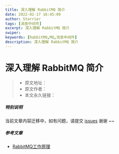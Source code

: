 ```yaml
---
title: 深入理解 RabbitMQ 简介
date: 2022-02-17 16:45:09
author: Starrier
tags: [消息中间件]
excerpt: 深入理解 RabbitMQ 简介
swiper:
keywords: [RabbitMQ,MQ,消息中间件]
description: 深入理解 RabbitMQ 简介
---
```


# 深入理解 RabbitMQ 简介

> * 原文地址：[]()
> * 原文作者：[]()
> * 本文永久链接：[]()

##### **特别说明**

当前文章内容迁移中，如有问题，请提交 [issues](https://github.com/Starrier/starrier.github.io/issues) 谢谢 ~~

##### 参考文章

- [RabbitMQ工作原理](https://blog.csdn.net/cd_yourheart/article/details/108230264#:~:text=RabbitMQ%E6%98%AF%E4%B8%80%E4%B8%AA%E5%BC%80%E6%BA%90%E7%9A%84,%E7%9A%84%E8%B4%9F%E8%BD%BD%E4%BB%A5%E5%8F%8A%E5%BB%B6%E6%97%B6%E3%80%82)
